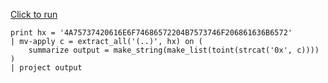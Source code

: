 [Click to run](https://dataexplorer.azure.com/clusters/help/databases/Samples?query=H4sIAAAAAAAEAC2Oyw6CMBBF93zF7NomShBqy8aFJPIbpGkaRVvalMGg8eMdH3c1mZM5c1MeJ4TLCgdg8qj3utGyrtROnVSvpWrVXtd1JbsfUT2xlmijug9hxQvCfWtS8g+w5HArZmNxMN5zxstSsA3JBcQJeAGUeQnB5PHpIC6YFqSbYG5umJGKnPl39uOMHCMV47S2BjmrVhJZQSkE/Uw5Xp3Fv+MNHJATYsQAAAA=)

```kql
print hx = '4A75737420616E6F74686572204B7573746F206861636B6572'
| mv-apply c = extract_all('(..)', hx) on (
    summarize output = make_string(make_list(toint(strcat('0x', c))))
)
| project output
```
